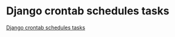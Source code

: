 # Django crontab schedules tasks
[Django crontab schedules tasks](https://aiwithcloud.com/2022/09/14/django_crontab_schedules_tasks/)